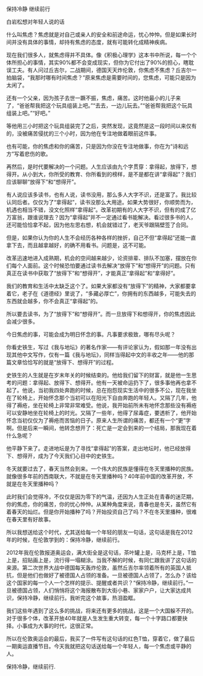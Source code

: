 保持冷静 继续前行

白岩松想对年轻人说的话

什么叫焦虑？焦虑就是对自己或亲人的安全和前途命运，忧心忡忡。但是如果长时间并没有具体的事情，却持有焦虑的态度，就有可能转化成精神疾病。

现在我们很多人，就焦虑得并不具体。像《积极心理学》这本书中所说，每一个个体所担心的事情，其实90%都不会变成现实，但你为它付出了90%的担心，瞎耽误工夫。有人问过丘吉尔，二战期间，德国天天炸伦敦，你焦虑不焦虑？丘吉尔一拍脑袋，“我那时哪有时间焦虑？”原来焦虑是需要时间的，您焦虑，可能只是因为太闲了。

还有一个父亲，因为孩子去世一蹶不振，焦虑，痛苦。这时他最小的儿子来了，“爸爸帮我把这个玩具组装上吧。”“去去，一边儿玩去。”“爸爸帮我把这个玩具组装上吧。”“好吧。”

等他用三小时把这个玩具组装完了之后，突然发现，这竟然是这一段时间以来仅有的，没被痛苦侵扰的三个小时，因为他在专注地做着眼前这件事。

也有可能，你的焦虑和你的痛苦，只是因为你没在专注地做事，你在为“诗和远方”写着悲伤的歌。

再然后，是时代要解决的一个问题。人生应该由九个字贯穿：拿得起，放得下，想得开。从小到大，你所受的教育、你所看到的榜样，是不是都在讲“拿得起”？我们应该聊聊“放得下”和“想得开”。

有人说应该多读书，也有人说，读书没用，那么多人大字不识，还是富了。我比较认同后者。仅仅为了“拿得起”，读书没那么大用途。如果大势很好，你顺势而为，机遇也相当不错，没文化照样“拿得起”。改革初期有的人大字不识，但有的成了亿万富翁，跟谁说理去？因为“拿得起”并不一定通过看书能解决。看过很多书的人，还可能恰恰拿不起，因为他左思右想，机会就错过了，老天爷跟隔壁签了合同。

但是，如果你认为你的人生不会经历各种各样的挫折，自己不但“拿得起”还能一直拿下去，而且越拿越好，的确不用看书。问题是，这不可能。

改革迅速地进入成熟期，机会的空间越来越少，论资排辈、排队不加塞，摆放在你们每个人面前。这个时候恐怕要通过读书去解决“放得下”和“想得开”的问题。只有真正在读书中获取了“放得下”和“想得开”，才能真正“拿得起”和“拿得好”。

我们的教育和生活中太缺乏这个了。如果大家都没有“放得下”的精神，大家都要拿着它，老子在《道德经》里说了，“多藏必厚亡”，你拥有的东西越多，可能失去的东西就会越多，你不会真正“拿得起”的。

所以要去读书，为了“放得下”和“想得开”。而一旦放得下和想得开，你的焦虑因此会减少很多。

今日焦虑的事，可能会成为明日怀念的事。凡事要求极致，哪有尽头呢？

你看史铁生，写过《我与地坛》的著名作家——有评论家认为，假如那一年没有出现其他中文写作，仅有一篇《我与地坛》，同样当得起中文的丰收之年——他的那篇文章恰恰写的就是“放得下、想得开”的过程。

史铁生的人生就是在岁末年关的时候结束的。他给我们留下的财富，就是他一生思考的问题：拿得起、放得下、想得开。他有一天被命运扔下了，很多事他再也拿不起了。他说，当初我四处奔跑的时候，总在抱怨现实生活中的很多不公，现在我坐在了轮椅上，开始怀念那个当初可以在阳光下自由奔跑的年轻人。又隔了几年，他得了褥疮，坐在轮椅上非常非常难受。他说，我开始前所未有地怀念那些没有褥疮可以安静地坐在轮椅上的时光。又隔了一些年，他得了尿毒症，要透析了，他开始怀念当初仅仅为了褥疮而苦恼的日子。原来人生所谓的痛苦，都还有一个“更”字啊。但是后来一瞬间，他转念想开了：死亡是一定会到来的一个结局，那我现在着什么急呢？

他平静下来了。走进地坛是为了寻找“拿得起”的答案，走出地坛时，他已经放得下、想得开，成为了今天我们心目中的史铁生。

冬天就要过去了，春天当然会到来。一个伟大的民族是懂得在冬天里播种的民族。就像很多年前的西南联大，不就是在冬天里播种吗？40年前中国的改革开放，不就是在冬天里播种吗？

此时我们会觉得冷，不仅仅是因为零下的气温，还因为人生正处在青春的迷茫期，你的焦虑，你的痛苦，你的忧心忡忡。从某种角度来说，青春也是冬天，虽然它有着春天的灿烂。但是你开始播种了吗？开始投资自己了吗？不在冬天里播种，很难在春天里有好故事。

所以我想送给这个时代，尤其送给每一个年轻的朋友一句话，这句话是我在2012年的时候，在伦敦学到的：保持冷静，继续前行。

2012年我在伦敦报道奥运会，满大街全是这句话，茶叶罐上是，马克杯上是，T恤上是，招贴画上是，流行得一塌糊涂。当我不解的时候，有同仁跟我讲了这句话的来源。第二次世界大战中德国每天轰炸伦敦，虽然丘吉尔率领着所有的英国人抵抗，但是他们也做好了被德国人占领的准备。一旦被德国人占领了，怎么办？该给这个国家的每一个人一个怎样的提示、提醒或者共识？“保持冷静，继续前行。”一旦被德国占领，人们悄悄将这个海报散布到大街小巷、家家户户，让大家达成共识，保持冷静，继续前行。我听完这个故事，热泪盈眶。

我们这些年遇到了这么多的挑战，将来还有更多的挑战，这是一个大国躲不开的。对于很多个体，改革开放40年就是人生发生重大转变，每一个十字路口都要抉择。小事成为大事的时代，这很正常。

所以在伦敦奥运会的最后，我买了一件写有这句话的红色T恤，穿着它，做了最后一期奥运直播节目。今天我就把这句话送给每一个年轻人，每一个焦虑或平静的人。

保持冷静，继续前行.